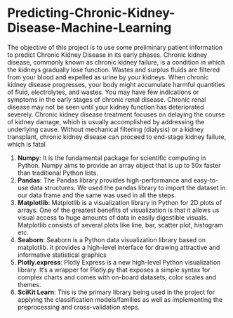 # Predicting-Chronic-Kidney-Disease-Machine-Learning

The objective of this project is to use some preliminary patient information to predict Chronic Kidney Disease in its early phases. 
Chronic kidney disease, commonly known as chronic kidney failure, is a condition in which the kidneys gradually lose function. 
Wastes and surplus fluids are filtered from your blood and expelled as urine by your kidneys.
When chronic kidney disease progresses, your body might accumulate harmful quantities of fluid, electrolytes, and wastes.
You may have few indications or symptoms in the early stages of chronic renal disease. Chronic renal disease may not be seen until your kidney function has deteriorated severely. 
Chronic kidney disease treatment focuses on delaying the course of kidney damage, which is usually accomplished by addressing the underlying cause. 
Without mechanical filtering (dialysis) or a kidney transplant, chronic kidney disease can proceed to end-stage kidney failure, which is fatal


1.	**Numpy**: It is the fundamental package for scientific computing in Python. Numpy aims to provide an array object that is up to 50x faster than traditional Python lists.
2.	**Pandas**: The Pandas library provides high-performance and easy-to-use data structures. We used the pandas library to import the dataset in our data frame and the same was used in all the steps.
3.	**Matplotlib**: Matplotlib is a visualization library in Python for 2D plots of arrays. One of the greatest benefits of visualization is that it allows us visual access to huge amounts of data in easily digestible visuals. Matplotlib consists of several plots like line, bar, scatter plot, histogram etc.
4.	**Seaborn**: Seaborn is a Python data visualization library based on matplotlib. It provides a high-level interface for drawing attractive and informative statistical graphics
5.	**Plotly.express**: Plotly Express is a new high-level Python visualization library. It’s a wrapper for Plotly.py that exposes a simple syntax for complex charts and comes with on-board datasets, color scales and themes.
6.	**SciKit Learn**: This is the primary library being used in the project for applying the classification models/families as well as implementing the preprocessing and cross-validation steps.
